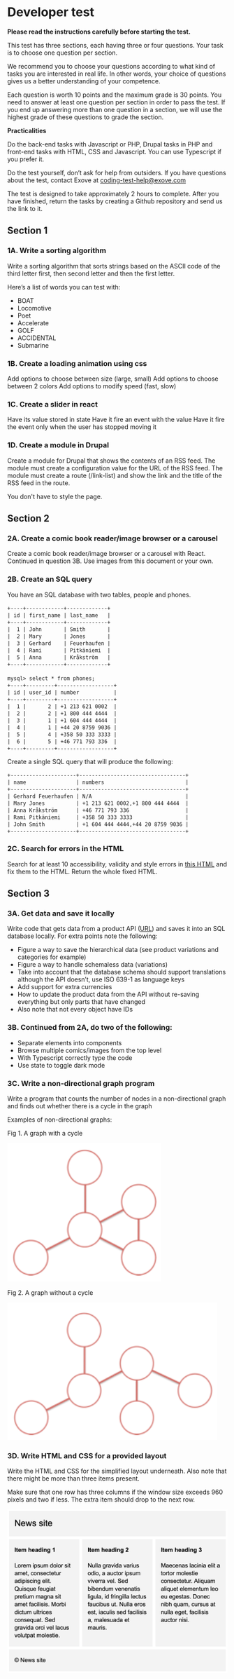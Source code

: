 # Developer test

**Please read the instructions carefully before starting the test.**

This test has three sections, each having three or four questions. Your task is to choose one question per section. 

We recommend you to choose your questions according to what kind of tasks you are interested in real life. In other words, your choice of questions gives us a better understanding of your competence.

Each question is worth 10 points and the maximum grade is 30 points. You need to answer at least one question per section in order to pass the test. If you end up answering more than one question in a section, we will use the highest grade of these questions to grade the section.

**Practicalities**

Do the back-end tasks with Javascript or PHP, Drupal tasks in PHP and front-end tasks with HTML, CSS and Javascript. You can use Typescript if you prefer it.

Do the test yourself, don’t ask for help from outsiders. If you have questions about the test, contact Exove at coding-test-help@exove.com

The test is designed to take approximately 2 hours to complete. After you have finished, return the tasks by creating a Github repository and send us the link to it.

## Section 1
### 1A. Write a sorting algorithm

Write a sorting algorithm that sorts strings based on the ASCII code of the third letter first, then second letter and then the first letter.

Here’s a list of words you can test with:
- BOAT
- Locomotive
- Poet
- Accelerate
- GOLF
- ACCIDENTAL
- Submarine

### 1B. Create a loading animation using css
Add options to choose between size (large, small)
Add options to choose between 2 colors
Add options to modify speed (fast, slow)

### 1C. Create a slider in react
Have its value stored in state
Have it fire an event with the value
Have it fire the event only when the user has stopped moving it

### 1D. Create a module in Drupal

Create a module for Drupal that shows the contents of an RSS feed. The module must create a configuration value for the URL of the RSS feed. The module must create a route (/link-list) and show the link and the title of the RSS feed in the route.

You don't have to style the page.

## Section 2

### 2A. Create a comic book reader/image browser or a carousel

Create a comic book reader/image browser or a carousel with React. Continued in question 3B. Use images from this document or your own.

### 2B. Create an SQL query

You have an SQL database with two tables, people and phones.

```mysql> select * from people;
+----+------------+-------------+
| id | first_name | last_name   |
+----+------------+-------------+
|  1 | John       | Smith       |
|  2 | Mary       | Jones       |
|  3 | Gerhard    | Feuerhaufen |
|  4 | Rami       | Pitkäniemi  |
|  5 | Anna       | Kråkström   |
+----+------------+-------------+

mysql> select * from phones;
+----+---------+------------------+
| id | user_id | number           |
+----+---------+------------------+
|  1 |       2 | +1 213 621 0002  |
|  2 |       2 | +1 800 444 4444  |
|  3 |       1 | +1 604 444 4444  |
|  4 |       1 | +44 20 8759 9036 |
|  5 |       4 | +358 50 333 3333 |
|  6 |       5 | +46 771 793 336  |
+----+---------+------------------+
```
Create a single SQL query that will produce the following:
```
+---------------------+----------------------------------+
| name                | numbers                          |
+---------------------+----------------------------------+
| Gerhard Feuerhaufen | N/A                              |
| Mary Jones          | +1 213 621 0002,+1 800 444 4444  |
| Anna Kråkström      | +46 771 793 336                  |
| Rami Pitkäniemi     | +358 50 333 3333                 |
| John Smith          | +1 604 444 4444,+44 20 8759 9036 |
+---------------------+----------------------------------+
```

### 2C. Search for errors in the HTML

Search for at least 10 accessibility, validity and style errors in [this HTML](material/code.html) and fix them to the HTML. Return the whole fixed HTML.

## Section 3

### 3A. Get data and save it locally

Write code that gets data from a product API ([URL](material/products.json)) and saves it into an SQL database locally. For extra points note the following:
- Figure a way to save the hierarchical data (see product variations and categories for example)
- Figure a way to handle schemaless data (variations)
- Take into account that the database schema should support translations although the API doesn’t, use ISO 639-1 as language keys
- Add support for extra currencies
- How to update the product data from the API without re-saving everything but only parts that have changed
- Also note that not every object have IDs

### 3B. Continued from 2A, do two of the following:
- Separate elements into components
- Browse multiple comics/images from the top level
- With Typescript correctly type the code
- Use state to toggle dark mode


### 3C. Write a non-directional graph program

Write a program that counts the number of nodes in a non-directional graph and finds out whether there is a cycle in the graph

Examples of non-directional graphs:

Fig 1. A graph with a cycle

![A non-directional graph with a cycle](/material/non-directional-graph-cycle.png)

Fig 2. A graph without a cycle

![A non-directional graph without a cycle](/material/non-directional-graph.png)

### 3D. Write HTML and CSS for a provided layout 

Write the HTML and CSS for the simplified layout underneath. Also note that there might be more than three items present.

Make sure that one row has three columns if the window size exceeds 960 pixels and two if less. The extra item should drop to the next row.

![A mockup of a news site with columns of text](/material/news-site.png)
